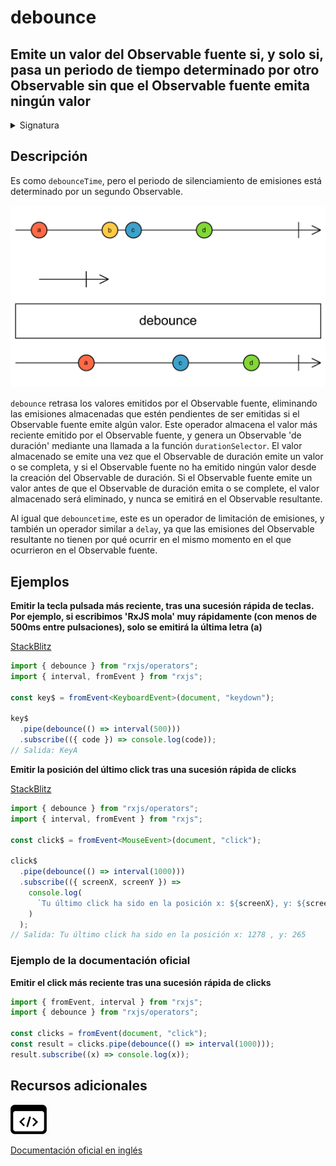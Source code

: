 # debounce

<h2 class="subtitle"> Emite un valor del Observable fuente si, y solo si, pasa un periodo de tiempo determinado por otro Observable sin que el Observable fuente emita ningún valor
</h2>

<details>
<summary>Signatura</summary>

### Firma

`debounce<T>(durationSelector: (value: T) => SubscribableOrPromise<any>): MonoTypeOperatorFunction<T>`

### Parámetros

<table>
<tr><td>durationSelector</td><td>Una función que recibe un valor del Observable fuente para calcular la duración del <i>timeout</i> para cada valor de la fuente, retornado en forma de Observable o Promesa.</td></tr>
</table>

### Retorna

`MonoTypeOperatorFunction<T>`: Un Observable que retrasa las emisiones del Observable fuente durante un periodo de tiempo determinado por el Observable retornado por `durationSelector`. Es posible que algunos valores se pierdan si se producen demasiado frecuentemente.

</details>

## Descripción

Es como `debounceTime`, pero el periodo de silenciamiento de emisiones está determinado por un segundo Observable.

<img src="assets/images/marble-diagrams/filtering/debounce.png" alt="Diagrama de canicas del operador debounce">

<!-- TODO Revise translation -->

`debounce` retrasa los valores emitidos por el Observable fuente, eliminando las emisiones almacenadas que estén pendientes de ser emitidas si el Observable fuente emite algún valor. Este operador almacena el valor más reciente emitido por el Observable fuente, y genera un Observable 'de duración' mediante una llamada a la función `durationSelector`. El valor almacenado se emite una vez que el Observable de duración emite un valor o se completa, y si el Observable fuente no ha emitido ningún valor desde la creación del Observable de duración. Si el Observable fuente emite un valor antes de que el Observable de duración emita o se complete, el valor almacenado será eliminado, y nunca se emitirá en el Observable resultante.

Al igual que `debouncetime`, este es un operador de limitación de emisiones, y también un operador similar a `delay`, ya que las emisiones del Observable resultante no tienen por qué ocurrir en el mismo momento en el que ocurrieron en el Observable fuente.

## Ejemplos

**Emitir la tecla pulsada más reciente, tras una sucesión rápida de teclas. Por ejemplo, si escribimos 'RxJS mola' muy rápidamente (con menos de 500ms entre pulsaciones), solo se emitirá la última letra (a)**

<a target="_blank" href="https://stackblitz.com/edit/rxjs-debounce-1?file=index.ts">StackBlitz</a>

```typescript
import { debounce } from "rxjs/operators";
import { interval, fromEvent } from "rxjs";

const key$ = fromEvent<KeyboardEvent>(document, "keydown");

key$
  .pipe(debounce(() => interval(500)))
  .subscribe(({ code }) => console.log(code));
// Salida: KeyA
```

**Emitir la posición del último click tras una sucesión rápida de clicks**

<a target="_blank" href="https://stackblitz.com/edit/rxjs-debounce-2?file=index.ts">StackBlitz</a>

```typescript
import { debounce } from "rxjs/operators";
import { interval, fromEvent } from "rxjs";

const click$ = fromEvent<MouseEvent>(document, "click");

click$
  .pipe(debounce(() => interval(1000)))
  .subscribe(({ screenX, screenY }) =>
    console.log(
      `Tu último click ha sido en la posición x: ${screenX}, y: ${screenY}`
    )
  );
// Salida: Tu último click ha sido en la posición x: 1278 , y: 265
```

### Ejemplo de la documentación oficial

**Emitir el click más reciente tras una sucesión rápida de clicks**

```javascript
import { fromEvent, interval } from "rxjs";
import { debounce } from "rxjs/operators";

const clicks = fromEvent(document, "click");
const result = clicks.pipe(debounce(() => interval(1000)));
result.subscribe((x) => console.log(x));
```

<div class="additional-section">

## Recursos adicionales

<a class="source-icon" target="_blank" href="https://github.com/ReactiveX/rxjs/blob/master/src/internal/operators/debounce.ts">
<img src="assets/icons/source-code.png" alt="Source code">
</a>
</div>

<a target="_blank" href="https://rxjs.dev/api/operators/debounce">Documentación oficial en inglés</a>
